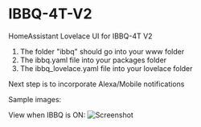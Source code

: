 # IBBQ-4T-V2
HomeAssistant Lovelace UI for IBBQ-4T V2

1. The folder "ibbq" should go into your www folder
2. The ibbq.yaml file into your packages folder
3. The ibbq_lovelace.yaml file into your lovelace folder

Next step is to incorporate Alexa/Mobile notifications

Sample images:

View when IBBQ is ON:
![Screenshot](Sample-Images/Screenshot%202024-01-05%20101940.png](https://github.com/TurboTronix/IBBQ-4T-V2/blob/Sample-Images/Screenshot%202024-01-05%20101940.png)https://github.com/TurboTronix/IBBQ-4T-V2/blob/Sample-Images/Screenshot%202024-01-05%20101940.png)
